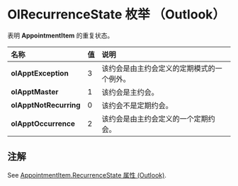 
# OlRecurrenceState 枚举 （Outlook）

表明 **AppointmentItem** 的重复状态。



|**名称**|**值**|**说明**|
|:-----|:-----|:-----|
|**olApptException**|3|该约会是由主约会定义的定期模式的一个例外。|
|**olApptMaster**|1|该约会是主约会。|
|**olApptNotRecurring**|0|该约会不是定期约会。|
|**olApptOccurrence**|2|该约会是由主约会定义的一个定期约会。|

## 注解

See [AppointmentItem.RecurrenceState 属性 (Outlook)](dd435d09-8cb0-8efe-c947-88c90951f64e.md).

